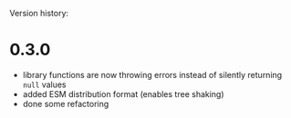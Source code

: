 
Version history:

# 0.3.0

- library functions are now throwing errors instead of
  silently returning `null` values
- added ESM distribution format (enables tree shaking)
- done some refactoring
